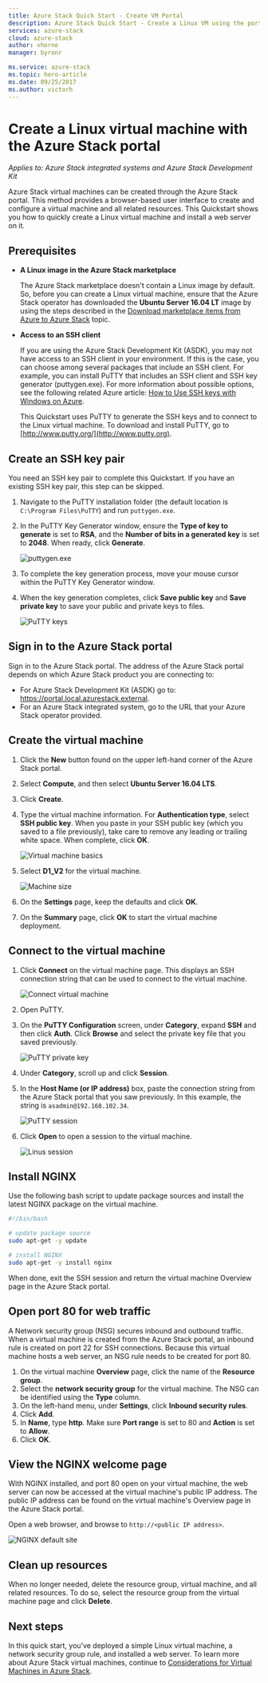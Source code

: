 ```yaml
---
title: Azure Stack Quick Start - Create VM Portal
description: Azure Stack Quick Start - Create a Linux VM using the portal
services: azure-stack
cloud: azure-stack
author: vhorne
manager: byronr

ms.service: azure-stack
ms.topic: hero-article
ms.date: 09/25/2017
ms.author: victorh
---
```


# Create a Linux virtual machine with the Azure Stack portal

*Applies to: Azure Stack integrated systems and Azure Stack Development Kit*

Azure Stack virtual machines can be created through the Azure Stack portal. This method provides a browser-based user interface to create and configure a virtual machine and all related resources. This Quickstart shows you how to quickly create a Linux virtual machine and install a web server on it.

## Prerequisites

* **A Linux image in the Azure Stack marketplace**

   The Azure Stack marketplace doesn't contain a Linux image by default. So, before you can create a Linux virtual machine, ensure that the Azure Stack operator has downloaded the **Ubuntu Server 16.04 LT** image by using the steps described in the [Download marketplace items from Azure to Azure Stack](../azure-stack-download-azure-marketplace-item.md) topic.

* **Access to an SSH client**

   If you are using the Azure Stack Development Kit (ASDK), you may not have access to an SSH client in your environment. If this is the case, you can choose among several packages that include an SSH client. For example, you can install PuTTY that includes an SSH client and SSH key generator (puttygen.exe). For more information about possible options, see the following related Azure article: [How to Use SSH keys with Windows on Azure](https://docs.microsoft.com/en-us/azure/virtual-machines/linux/ssh-from-windows#windows-packages-and-ssh-clients).

   This Quickstart uses PuTTY to generate the SSH keys and to connect to the Linux virtual machine. To download and install PuTTY, go to [http://www.putty.org/](http://www.putty.org).

## Create an SSH key pair

You need an SSH key pair to complete this Quickstart. If you have an existing SSH key pair, this step can be skipped.

1. Navigate to the PuTTY installation folder (the default location is ```C:\Program Files\PuTTY```) and run ```puttygen.exe```.
2. In the PuTTY Key Generator window, ensure the **Type of key to generate** is set to **RSA**, and the **Number of bits in a generated key** is set to **2048**. When ready, click **Generate**.

   ![puttygen.exe](media/azure-stack-quick-linux-portal/Putty01.PNG)

3. To complete the key generation process, move your mouse cursor within the PuTTY Key Generator window.
4. When the key generation completes, click **Save public key** and **Save private key** to save your public and private keys to files.

   ![PuTTY keys](media/azure-stack-quick-linux-portal/Putty02.PNG)



## Sign in to the Azure Stack portal

Sign in to the Azure Stack portal. The address of the Azure Stack portal depends on which Azure Stack product you are connecting to:

* For Azure Stack Development Kit (ASDK) go to: https://portal.local.azurestack.external.
* For an Azure Stack integrated system, go to the URL that your Azure Stack operator provided.

## Create the virtual machine

1. Click the **New** button found on the upper left-hand corner of the Azure Stack portal.

2. Select **Compute**, and then select **Ubuntu Server 16.04 LTS**.
3. Click **Create**.

4. Type the virtual machine information. For **Authentication type**, select **SSH public key**. When you paste in your SSH public key (which you saved to a file previously), take care to remove any leading or trailing white space. When complete, click **OK**.

   ![Virtual machine basics](media/azure-stack-quick-linux-portal/linux-01.PNG)

5. Select **D1_V2** for the virtual machine.

   ![Machine size](media/azure-stack-quick-linux-portal/linux-02.PNG)

6. On the **Settings** page, keep the defaults and click **OK**.

7. On the **Summary** page, click **OK** to start the virtual machine deployment.


## Connect to the virtual machine

1. Click **Connect** on the virtual machine page. This displays an SSH connection string that can be used to connect to the virtual machine.

   ![Connect virtual machine](media/azure-stack-quick-linux-portal/linux-03.PNG)

2. Open PuTTY.
3. On the **PuTTY Configuration** screen, under **Category**, expand **SSH** and then click **Auth**. Click **Browse** and select the private key file that you saved previously.

   ![PuTTY private key](media/azure-stack-quick-linux-portal/Putty03.PNG)
4. Under **Category**, scroll up and click **Session**.
5. In the **Host Name (or IP address)** box, paste the connection string from the Azure Stack portal that you saw previously. In this example, the string is ```asadmin@192.168.102.34```.
 
   ![PuTTY session](media/azure-stack-quick-linux-portal/Putty04.PNG)
6. Click **Open** to open a session to the virtual machine.

   ![Linus session](media/azure-stack-quick-linux-portal/Putty05.PNG)

## Install NGINX

Use the following bash script to update package sources and install the latest NGINX package on the virtual machine. 

```bash 
#!/bin/bash

# update package source
sudo apt-get -y update

# install NGINX
sudo apt-get -y install nginx
```

When done, exit the SSH session and return the virtual machine Overview page in the Azure Stack portal.


## Open port 80 for web traffic 

A Network security group (NSG) secures inbound and outbound traffic. When a virtual machine is created from the Azure Stack portal, an inbound rule is created on port 22 for SSH connections. Because this virtual machine hosts a web server, an NSG rule needs to be created for port 80.

1. On the virtual machine **Overview** page, click the name of the **Resource group**.
2. Select the **network security group** for the virtual machine. The NSG can be identified using the **Type** column. 
3. On the left-hand menu, under **Settings**, click **Inbound security rules**.
4. Click **Add**.
5. In **Name**, type **http**. Make sure **Port range** is set to 80 and **Action** is set to **Allow**. 
6. Click **OK**.


## View the NGINX welcome page

With NGINX installed, and port 80 open on your virtual machine, the web server can now be accessed at the virtual machine's public IP address. The public IP address can be found on the virtual machine's Overview page in the Azure Stack portal.

Open a web browser, and browse to ```http://<public IP address>```.

![NGINX default site](media/azure-stack-quick-linux-portal/linux-04.PNG)


## Clean up resources

When no longer needed, delete the resource group, virtual machine, and all related resources. To do so, select the resource group from the virtual machine page and click **Delete**.

## Next steps

In this quick start, you’ve deployed a simple Linux virtual machine, a network security group rule, and installed a web server. To learn more about Azure Stack virtual machines, continue to [Considerations for Virtual Machines in Azure Stack](azure-stack-vm-considerations.md).

